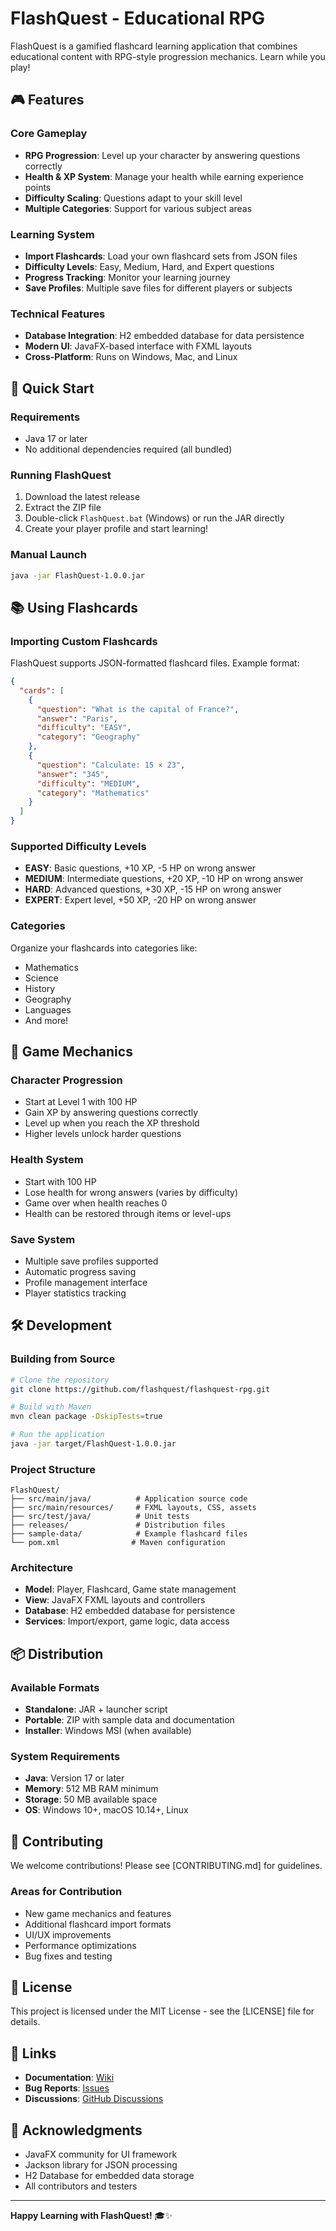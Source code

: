# FlashQuest - Educational RPG

FlashQuest is a gamified flashcard learning application that combines educational content with RPG-style progression mechanics. Learn while you play!

## 🎮 Features

### Core Gameplay
- **RPG Progression**: Level up your character by answering questions correctly
- **Health & XP System**: Manage your health while earning experience points
- **Difficulty Scaling**: Questions adapt to your skill level
- **Multiple Categories**: Support for various subject areas

### Learning System
- **Import Flashcards**: Load your own flashcard sets from JSON files
- **Difficulty Levels**: Easy, Medium, Hard, and Expert questions
- **Progress Tracking**: Monitor your learning journey
- **Save Profiles**: Multiple save files for different players or subjects

### Technical Features
- **Database Integration**: H2 embedded database for data persistence
- **Modern UI**: JavaFX-based interface with FXML layouts
- **Cross-Platform**: Runs on Windows, Mac, and Linux

## 🚀 Quick Start

### Requirements
- Java 17 or later
- No additional dependencies required (all bundled)

### Running FlashQuest
1. Download the latest release
2. Extract the ZIP file
3. Double-click `FlashQuest.bat` (Windows) or run the JAR directly
4. Create your player profile and start learning!

### Manual Launch
```bash
java -jar FlashQuest-1.0.0.jar
```

## 📚 Using Flashcards

### Importing Custom Flashcards
FlashQuest supports JSON-formatted flashcard files. Example format:

```json
{
  "cards": [
    {
      "question": "What is the capital of France?",
      "answer": "Paris",
      "difficulty": "EASY",
      "category": "Geography"
    },
    {
      "question": "Calculate: 15 × 23",
      "answer": "345", 
      "difficulty": "MEDIUM",
      "category": "Mathematics"
    }
  ]
}
```

### Supported Difficulty Levels
- **EASY**: Basic questions, +10 XP, -5 HP on wrong answer
- **MEDIUM**: Intermediate questions, +20 XP, -10 HP on wrong answer  
- **HARD**: Advanced questions, +30 XP, -15 HP on wrong answer
- **EXPERT**: Expert level, +50 XP, -20 HP on wrong answer

### Categories
Organize your flashcards into categories like:
- Mathematics
- Science
- History
- Geography
- Languages
- And more!

## 🎯 Game Mechanics

### Character Progression
- Start at Level 1 with 100 HP
- Gain XP by answering questions correctly
- Level up when you reach the XP threshold
- Higher levels unlock harder questions

### Health System
- Start with 100 HP
- Lose health for wrong answers (varies by difficulty)
- Game over when health reaches 0
- Health can be restored through items or level-ups

### Save System
- Multiple save profiles supported
- Automatic progress saving
- Profile management interface
- Player statistics tracking

## 🛠️ Development

### Building from Source
```bash
# Clone the repository
git clone https://github.com/flashquest/flashquest-rpg.git

# Build with Maven
mvn clean package -DskipTests=true

# Run the application
java -jar target/FlashQuest-1.0.0.jar
```

### Project Structure
```
FlashQuest/
├── src/main/java/          # Application source code
├── src/main/resources/     # FXML layouts, CSS, assets
├── src/test/java/          # Unit tests
├── releases/               # Distribution files
├── sample-data/            # Example flashcard files
└── pom.xml                # Maven configuration
```

### Architecture
- **Model**: Player, Flashcard, Game state management
- **View**: JavaFX FXML layouts and controllers
- **Database**: H2 embedded database for persistence
- **Services**: Import/export, game logic, data access

## 📦 Distribution

### Available Formats
- **Standalone**: JAR + launcher script
- **Portable**: ZIP with sample data and documentation
- **Installer**: Windows MSI (when available)

### System Requirements
- **Java**: Version 17 or later
- **Memory**: 512 MB RAM minimum
- **Storage**: 50 MB available space
- **OS**: Windows 10+, macOS 10.14+, Linux

## 🤝 Contributing

We welcome contributions! Please see [CONTRIBUTING.md] for guidelines.

### Areas for Contribution
- New game mechanics and features
- Additional flashcard import formats
- UI/UX improvements
- Performance optimizations
- Bug fixes and testing

## 📄 License

This project is licensed under the MIT License - see the [LICENSE] file for details.

## 🔗 Links

- **Documentation**: [Wiki](https://github.com/flashquest/flashquest-rpg/wiki)
- **Bug Reports**: [Issues](https://github.com/flashquest/flashquest-rpg/issues)
- **Discussions**: [GitHub Discussions](https://github.com/flashquest/flashquest-rpg/discussions)

## 🙏 Acknowledgments

- JavaFX community for UI framework
- Jackson library for JSON processing
- H2 Database for embedded data storage
- All contributors and testers

---

**Happy Learning with FlashQuest!** 🎓✨